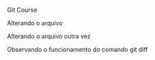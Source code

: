 Git Course

Alterando o arquivo

Alterando o arquivo outra vez

Observando o funcionamento do comando git diff